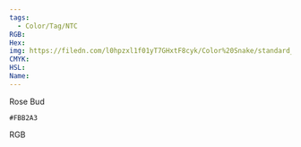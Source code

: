 ```yaml
---
tags:
  - Color/Tag/NTC
RGB:
Hex:
img: https://filedn.com/l0hpzxl1f01yT7GHxtF8cyk/Color%20Snake/standard_csv_to_svg/%23/FBB2A3.svg
CMYK:
HSL:
Name:
---
```

Rose Bud
```palette
#FBB2A3
```
RGB
